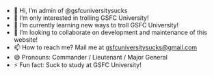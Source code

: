 - 👋 Hi, I’m admin of @gsfcuniversitysucks
- 👀 I’m only interested in trolling GSFC University!
- 🌱 I’m currently learning new ways to troll GSFC University!
- 💞️ I’m looking to collaborate on development and maintenance of this website!
- 📫 How to reach me? Mail me at gsfcuniversitysucks@gmail.com
- 😄 Pronouns: Commander / Lieutenant / Major General
- ⚡ Fun fact: Suck to study at GSFC University!

<!---
gsfcuniversitysucks/gsfcuniversitysucks is a ✨ special ✨ repository because its `README.md` (this file) appears on your GitHub profile.
You can click the Preview link to take a look at your changes.
--->
